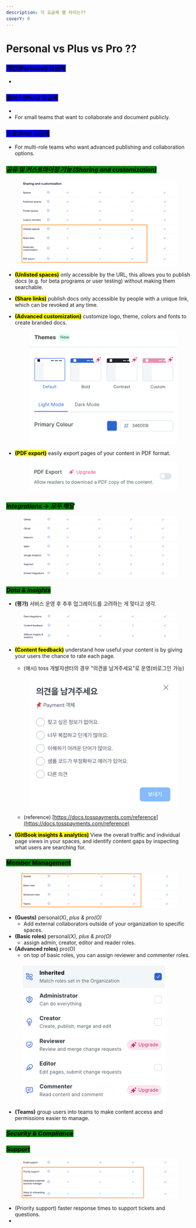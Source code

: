 ```yaml
---
description: 각 요금제 별 차이는??
coverY: 0
---
```


# Personal vs Plus vs Pro ??



### <mark style="background-color:blue;">개인(Personal) 요금제</mark>

*

### <mark style="background-color:blue;">플러스(Plus) 요금제</mark>

*
* For small teams that want to collaborate and document publicly.

### <mark style="background-color:blue;">프로(Pro) 요금제</mark>

* For multi-role teams who want advanced publishing and collaboration options.



### _<mark style="background-color:green;">공유 및 커스토마이징 기능 (Sharing and customization)</mark>_

<figure><img src="../../.gitbook/assets/image-2.png" alt=""><figcaption></figcaption></figure>

* <mark style="background-color:yellow;">**(Unlisted spaces)**</mark> only accessible by the URL, this allows you to publish docs (e.g. for beta programs or user testing) without making them searchable.
* <mark style="background-color:yellow;">**(Share links)**</mark> publish docs only accessible by people with a unique link, which can be revoked at any time.
*   <mark style="background-color:yellow;">**(Advanced customization)**</mark> customize logo, theme, colors and fonts to create branded docs.



    <figure><img src="../../.gitbook/assets/image (1) (1).png" alt=""><figcaption></figcaption></figure>
*   <mark style="background-color:yellow;">**(PDF export)**</mark> easily export pages of your content in PDF format.&#x20;

    <figure><img src="../../.gitbook/assets/Screenshot 2023-07-06 at 13.46.57.png" alt=""><figcaption></figcaption></figure>

### _<mark style="background-color:green;">Integrations -> 모두 해당</mark>_

<figure><img src="../../.gitbook/assets/image (9).png" alt=""><figcaption></figcaption></figure>

### _<mark style="background-color:green;">Data & insights</mark>_

* **(평가)** 서비스 운영 후 추후 업그레이드를 고려하는 게 맞다고 생각.

<figure><img src="../../.gitbook/assets/image (2) (1).png" alt=""><figcaption></figcaption></figure>

*   <mark style="background-color:yellow;">**(Content feedback)**</mark> understand how useful your content is by giving your users the chance to rate each page.

    * (예시) toss 개발자센터의 경우 "의견을 남겨주세요"로 운영(비로그인 가능)

    <figure><img src="../../.gitbook/assets/image.png" alt=""><figcaption></figcaption></figure>

    * (reference) [https://docs.tosspayments.com/reference](https://docs.tosspayments.com/reference)


* <mark style="background-color:yellow;">**(GitBook insights & analytics)**</mark> View the overall traffic and individual page views in your spaces, and identify content gaps by inspecting what users are searching for.

### <mark style="background-color:green;">Member Management</mark>

<figure><img src="../../.gitbook/assets/Screenshot 2023-07-06 at 17.12.45.png" alt=""><figcaption></figcaption></figure>

* **(Guests)** personal(X), _plus & pro(O)_
  * Add external collaborators outside of your organization to specific spaces.
* **(Basic roles)** personal(X), _plus & pro(O)_
  * assign admin, creator, editor and reader roles.&#x20;
* **(Advanced roles)** pro(O)
  * on top of basic roles, you can assign reviewer and commenter roles.

<figure><img src="../../.gitbook/assets/image (12).png" alt=""><figcaption></figcaption></figure>

* **(Teams)** group users into teams to make content access and permissions easier to manage.

### _<mark style="background-color:green;">Security & Compliance</mark>_





### _<mark style="background-color:green;">Support</mark>_

<div align="center" data-full-width="false">

<figure><img src="../../.gitbook/assets/Screenshot 2023-07-06 at 13.33.48.png" alt=""><figcaption></figcaption></figure>

</div>

* (Priority support) faster response times to support tickets and questions.
*







